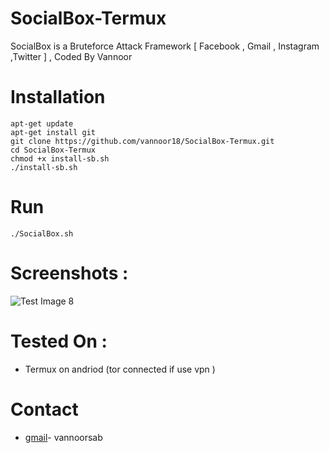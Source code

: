 # SocialBox-Termux
SocialBox is a Bruteforce Attack Framework [ Facebook , Gmail , Instagram ,Twitter ] , Coded By Vannoor
# Installation
```
apt-get update
apt-get install git
git clone https://github.com/vannoor18/SocialBox-Termux.git 
cd SocialBox-Termux
chmod +x install-sb.sh
./install-sb.sh
```
# Run
```
./SocialBox.sh
```
# Screenshots :
![Test Image 8](https://github.com/vannoor18/SocialBox-Termux/blob/master/Screenshots/sb.png)
# Tested On :
* Termux on andriod (tor connected if use vpn )

# Contact
* [gmail]([https://mail.google.com/mail/u/0/?tab=rm&ogbl#inbox?compose=new])- vannoorsab
  

